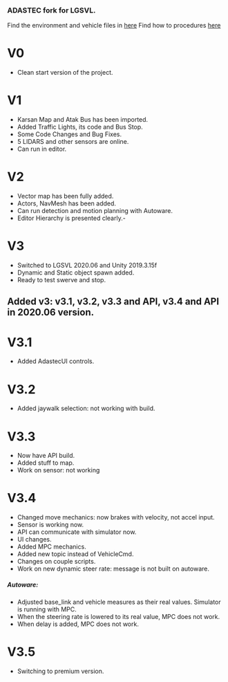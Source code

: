 ### ADASTEC fork for LGSVL.
Find the environment and vehicle files in [here](https://netorgft4229778.sharepoint.com/:f:/s/AdastecDevelopment/Er26cP7sxO1Iq1Cc5Wd-hEoBH9h9sFTvGZeZiNK4yLbNWQ?e=twSosn)
Find how to procedures [here](https://netorgft4229778.sharepoint.com/:f:/s/AdastecDevelopment/EldGYSc7E2FJvJ70_7bsUkYBBMIiV-VWe2Ee98B764mo_A?e=z6IBnx)
# V0	
- Clean start version of the project.
# V1	
- Karsan Map and Atak Bus has been imported.
- Added Traffic Lights, its code and Bus Stop.
- Some Code Changes and Bug Fixes.
- 5 LIDARS and other sensors are online.
- Can run in editor.
# V2	
- Vector map has been fully added.
- Actors, NavMesh has been added.
- Can run detection and motion planning with Autoware.
- Editor Hierarchy is presented clearly.-	
# V3
- Switched to LGSVL 2020.06 and Unity 2019.3.15f
- Dynamic and Static object spawn added.
- Ready to test swerve and stop.

## Added v3: v3.1, v3.2, v3.3 and API, v3.4 and API in 2020.06 version.

# V3.1	
* Added AdastecUI controls.
# V3.2
* Added jaywalk selection: not working with build.
# V3.3	
* Now have API build.
* Added stuff to map.
* Work on sensor: not working
# V3.4
* Changed move mechanics: now brakes with velocity, not accel input.
* Sensor is working now.
* API can communicate with simulator now.
* UI changes.
* Added MPC mechanics.
* Added new topic instead of VehicleCmd.
* Changes on couple scripts.
* Work on new dynamic steer rate: message is not built on autoware.
##### Autoware: 
* Adjusted base_link and vehicle measures as their real values. Simulator is running with MPC.
* When the steering rate is lowered to its real value, MPC does not work.
* When delay is added, MPC does not work.
# V3.5
* Switching to premium version.
